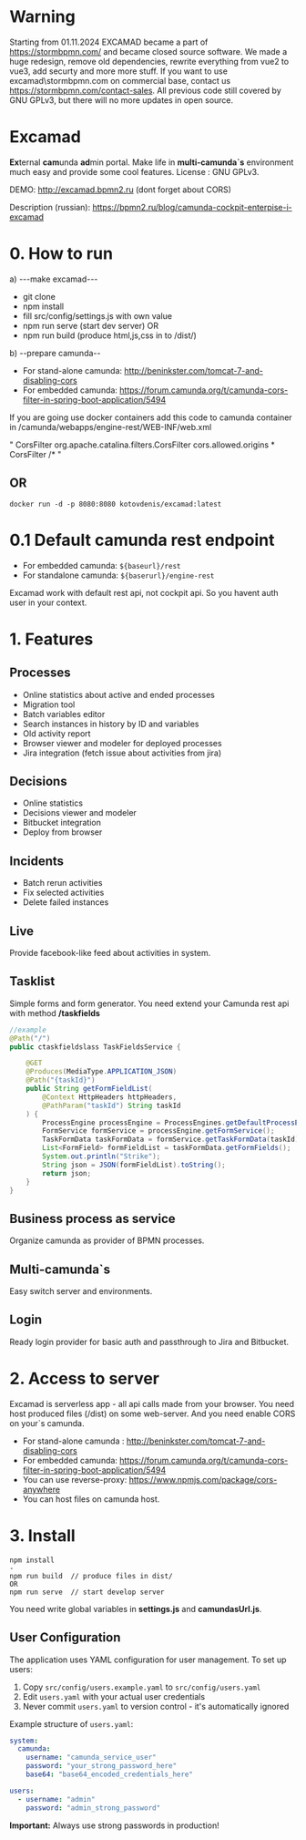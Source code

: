 # Warning 
Starting from 01.11.2024 EXCAMAD became a part of https://stormbpmn.com/ and became closed source software. We made a huge redesign, remove old dependencies, rewrite everything from vue2 to vue3, add securty and more more stuff. If you want to use excamad\stormbpmn.com on commercial base, contact us https://stormbpmn.com/contact-sales.  All previous code still covered by GNU GPLv3, but there will no more updates in open source. 


# Excamad

**Ex**ternal **cam**unda **ad**min portal. Make life in **multi-camunda`s** environment much easy and provide some cool features.
License : GNU GPLv3.

DEMO: http://excamad.bpmn2.ru (dont forget about CORS)

Description (russian): https://bpmn2.ru/blog/camunda-cockpit-enterpise-i-excamad 

# 0. How to run

a) ---make excamad---

- git clone
- npm install
- fill src/config/settings.js with own value
- npm run serve (start dev server) OR
- npm run build (produce html,js,css in to /dist/)

b) --prepare camunda--

- For stand-alone camunda: http://beninkster.com/tomcat-7-and-disabling-cors
- For embedded camunda: https://forum.camunda.org/t/camunda-cors-filter-in-spring-boot-application/5494

If you are going use docker containers add this code to camunda container in /camunda/webapps/engine-rest/WEB-INF/web.xml

" CorsFilter org.apache.catalina.filters.CorsFilter cors.allowed.origins * CorsFilter /*  "

## OR

```shell
docker run -d -p 8080:8080 kotovdenis/excamad:latest
```

# 0.1 Default camunda rest endpoint

- For embedded camunda: `${baseurl}/rest`
- For standalone camunda: `${baserurl}/engine-rest`

Excamad work with default rest api, not cockpit api. So you havent auth user in your context.

# 1. Features

## Processes

- Online statistics about active and ended processes
- Migration tool
- Batch variables editor
- Search instances in history by ID and variables
- Old activity report
- Browser viewer and modeler for deployed processes
- Jira integration (fetch issue about activities from jira)

## Decisions

- Online statistics
- Decisions viewer and modeler
- Bitbucket integration
- Deploy from browser

## Incidents

- Batch rerun activities
- Fix selected activities
- Delete failed instances

## Live

Provide facebook-like feed about activities in system.

## Tasklist

Simple forms and form generator. You need extend your Camunda rest api with method **/taskfields**

```java
//example
@Path("/")
public ctaskfieldslass TaskFieldsService {

    @GET
    @Produces(MediaType.APPLICATION_JSON)
    @Path("{taskId}")
    public String getFormFieldList(
        @Context HttpHeaders httpHeaders,
        @PathParam("taskId") String taskId
    ) {
        ProcessEngine processEngine = ProcessEngines.getDefaultProcessEngine();
        FormService formService = processEngine.getFormService();
        TaskFormData taskFormData = formService.getTaskFormData(taskId);
        List<FormField> formFieldList = taskFormData.getFormFields();
        System.out.println("Strike");
        String json = JSON(formFieldList).toString();
        return json;
    }
}
```

## Business process as service

Organize camunda as provider of BPMN processes.

## Multi-camunda`s

Easy switch server and environments.

## Login

Ready login provider for basic auth and passthrough to Jira and Bitbucket.

# 2. Access to server

Excamad is serverless app - all api calls made from your browser. You need host produced files (/dist) on some web-server. And you need enable CORS on your`s camunda.

- For stand-alone camunda : http://beninkster.com/tomcat-7-and-disabling-cors
- For embedded camunda: https://forum.camunda.org/t/camunda-cors-filter-in-spring-boot-application/5494
- You can use reverse-proxy: https://www.npmjs.com/package/cors-anywhere
- You can host files on camunda host.

# 3. Install

    npm install
    -
    npm run build  // produce files in dist/
    OR
    npm run serve  // start develop server

You need write global variables in **settings.js** and **camundasUrl.js**.

## User Configuration

The application uses YAML configuration for user management. To set up users:

1. Copy `src/config/users.example.yaml` to `src/config/users.yaml`
2. Edit `users.yaml` with your actual user credentials
3. Never commit `users.yaml` to version control - it's automatically ignored

Example structure of `users.yaml`:
```yaml
system:
  camunda:
    username: "camunda_service_user"
    password: "your_strong_password_here"
    base64: "base64_encoded_credentials_here"

users:
  - username: "admin"
    password: "admin_strong_password"
```

**Important:** Always use strong passwords in production!
